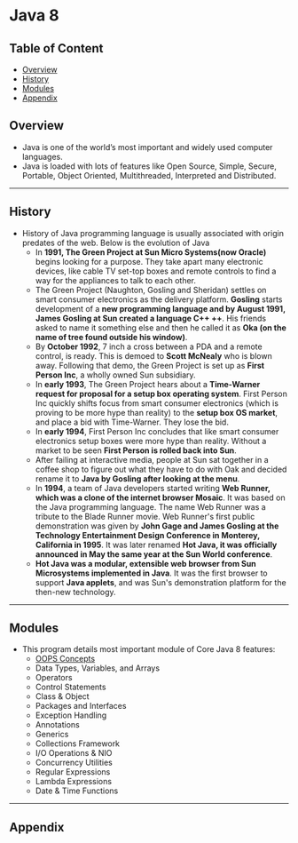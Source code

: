 # Java 8

## Table of Content
 - [Overview](#overview)
 - [History](#history)
 - [Modules](#modules)
 - [Appendix](#appendix)

## Overview

- Java is one of the world’s most important and widely used computer languages.
- Java is loaded with lots of features like Open Source, Simple, Secure, Portable, Object Oriented, Multithreaded, Interpreted and Distributed.

---

## History

- History of Java programming language is usually associated with origin predates of the web. Below is the evolution of Java
  - In **1991, The Green Project at Sun Micro Systems(now Oracle)** begins looking for a purpose. They take apart many electronic devices, like cable TV set-top boxes and remote controls to find a way for the appliances to talk to each other.
  - The Green Project (Naughton, Gosling and Sheridan) settles on smart consumer electronics as the delivery platform. **Gosling** starts development of a **new programming language and by August 1991, James Gosling at Sun created a language C++ ++**. His friends asked to name it something else and then he called it as **Oka (on the name of tree found outside his window)**.
  - By **October 1992**, 7 inch a cross between a PDA and a remote control, is ready. This is demoed to **Scott McNealy** who is blown away. Following that demo, the Green Project is set up as **First Person Inc**, a wholly owned Sun subsidiary.
  - In **early 1993**, The Green Project hears about a **Time-Warner request for proposal for a setup box operating system**. First Person Inc quickly shifts focus from smart consumer electronics (which is proving to be more hype than reality) to the **setup box OS market**, and place a bid with Time-Warner. They lose the bid.
  - In **early 1994**, First Person Inc concludes that like smart consumer electronics setup boxes were more hype than reality. Without a market to be seen **First Person is rolled back into Sun**.
  - After failing at interactive media, people at Sun sat together in a coffee shop to figure out what they have to do with Oak and decided rename it to **Java by Gosling after looking at the menu**.
  - In **1994**, a team of Java developers started writing **Web Runner, which was a clone of the internet browser Mosaic**. It was based on the Java programming language. The name Web Runner was a tribute to the Blade Runner movie. Web Runner's first public demonstration was given by **John Gage and James Gosling at the Technology Entertainment Design Conference in Monterey, California in 1995**. It was later renamed **Hot Java, it was officially announced in May the same year at the Sun World conference**.
  - **Hot Java was a modular, extensible web browser from Sun Microsystems implemented in Java**. It was the first browser to support **Java applets**, and was Sun's demonstration platform for the then-new technology.

---

## Modules

- This program details most important module of Core Java 8 features:
  - [OOPS Concepts](.\03-Modules\01-opps.md)
  - Data Types, Variables, and Arrays
  - Operators
  - Control Statements
  - Class & Object
  - Packages and Interfaces
  - Exception Handling
  - Annotations
  - Generics
  - Collections Framework
  - I/O Operations & NIO
  - Concurrency Utilities
  - Regular Expressions
  - Lambda Expressions
  - Date & Time Functions

---

## Appendix
